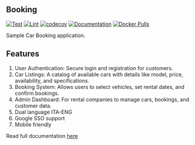 Booking
-------

[![Test](https://github.com/saxix/booking/actions/workflows/test.yml/badge.svg)](https://github.com/saxix/booking/actions/workflows/test.yml)
[![Lint](https://github.com/saxix/booking/actions/workflows/lint.yml/badge.svg)](https://github.com/saxix/booking/actions/workflows/lint.yml)
[![codecov](https://codecov.io/github/saxix/booking/graph/badge.svg?token=FBUB7HML5S)](https://codecov.io/github/saxix/booking)
[![Documentation](https://github.com/saxix/booking/actions/workflows/docs.yml/badge.svg)](https://saxix.github.io/booking/)
[![Docker Pulls](https://img.shields.io/docker/pulls/saxix/booking)](https://hub.docker.com/repository/docker/saxix/booking/tags)

Sample Car Booking application.

## Features

1.	User Authentication: Secure login and registration for customers.
2.	Car Listings: A catalog of available cars with details like model, price, availability, and specifications.
3.	Booking System: Allows users to select vehicles, set rental dates, and confirm bookings.
4.	Admin Dashboard: For rental companies to manage cars, bookings, and customer data.
5.  Dual language ITA-ENG
6.  Google SSO support
7.  Mobile friendly


Read full documentation [here](https://saxix.github.io/booking/)

